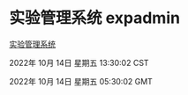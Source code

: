# 实验管理系统 expadmin
[实验管理系统](http://:56808/expadmin-782313d2-e1b1-4ea7-932e-3a55e6a1a4d0/)

2022年 10月 14日 星期五 13:30:02 CST

2022年 10月 14日 星期五 05:30:02 GMT
